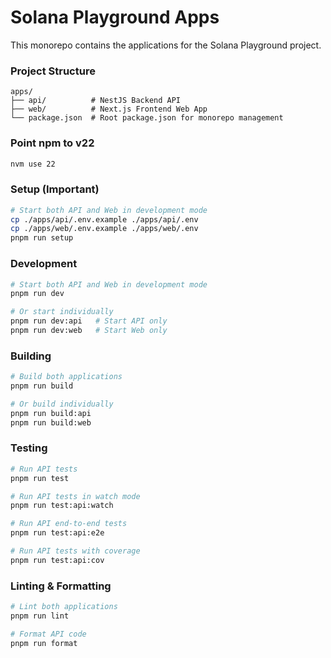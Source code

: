 # Solana Playground Apps

This monorepo contains the applications for the Solana Playground project.

### Project Structure
```
apps/
├── api/          # NestJS Backend API
├── web/          # Next.js Frontend Web App
└── package.json  # Root package.json for monorepo management
```

### Point npm to v22
```bash
nvm use 22
```

### Setup (Important)
```bash
# Start both API and Web in development mode
cp ./apps/api/.env.example ./apps/api/.env
cp ./apps/web/.env.example ./apps/web/.env
pnpm run setup
```


### Development
```bash
# Start both API and Web in development mode
pnpm run dev

# Or start individually
pnpm run dev:api   # Start API only
pnpm run dev:web   # Start Web only
```

### Building
```bash
# Build both applications
pnpm run build

# Or build individually
pnpm run build:api
pnpm run build:web
```

### Testing
```bash
# Run API tests
pnpm run test

# Run API tests in watch mode
pnpm run test:api:watch

# Run API end-to-end tests
pnpm run test:api:e2e

# Run API tests with coverage
pnpm run test:api:cov
```

### Linting & Formatting
```bash
# Lint both applications
pnpm run lint

# Format API code
pnpm run format
```
